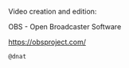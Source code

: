 Video creation and edition:


OBS - Open Broadcaster Software

https://obsproject.com/


```
@dnat
```

